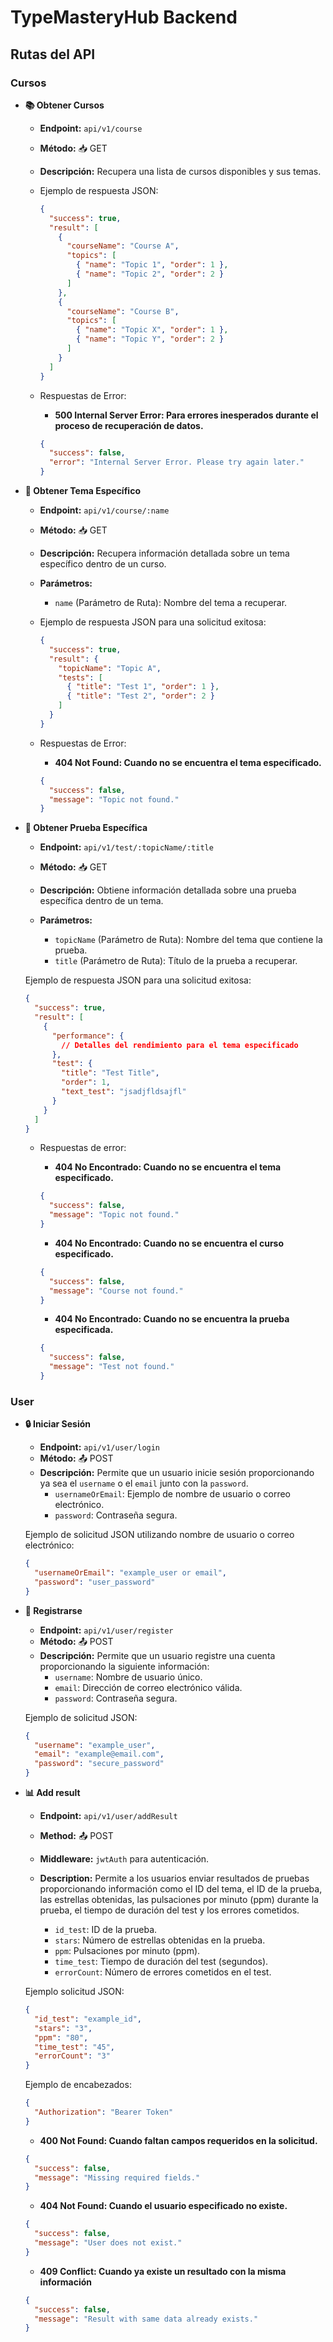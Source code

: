 # TypeMasteryHub Backend

## Rutas del API

### Cursos

- **📚 Obtener Cursos**

  - **Endpoint:** `api/v1/course`
  - **Método:** 📥 GET
  - **Descripción:** Recupera una lista de cursos disponibles y sus temas.

  - Ejemplo de respuesta JSON:

    ```json
    {
      "success": true,
      "result": [
        {
          "courseName": "Course A",
          "topics": [
            { "name": "Topic 1", "order": 1 },
            { "name": "Topic 2", "order": 2 }
          ]
        },
        {
          "courseName": "Course B",
          "topics": [
            { "name": "Topic X", "order": 1 },
            { "name": "Topic Y", "order": 2 }
          ]
        }
      ]
    }
    ```

  - Respuestas de Error:

    - **500 Internal Server Error: Para errores inesperados durante el proceso de recuperación de datos.**

    ```json
    {
      "success": false,
      "error": "Internal Server Error. Please try again later."
    }
    ```

- **📖 Obtener Tema Específico**

  - **Endpoint:** `api/v1/course/:name`
  - **Método:** 📥 GET
  - **Descripción:** Recupera información detallada sobre un tema específico dentro de un curso.

  - **Parámetros:**

    - `name` (Parámetro de Ruta): Nombre del tema a recuperar.

  - Ejemplo de respuesta JSON para una solicitud exitosa:

    ```json
    {
      "success": true,
      "result": {
        "topicName": "Topic A",
        "tests": [
          { "title": "Test 1", "order": 1 },
          { "title": "Test 2", "order": 2 }
        ]
      }
    }
    ```

  - Respuestas de Error:

    - **404 Not Found: Cuando no se encuentra el tema especificado.**

    ```json
    {
      "success": false,
      "message": "Topic not found."
    }
    ```

- **📖 Obtener Prueba Específica**

  - **Endpoint:** `api/v1/test/:topicName/:title`
  - **Método:** 📥 GET
  - **Descripción:** Obtiene información detallada sobre una prueba específica dentro de un tema.

  - **Parámetros:**
    - `topicName` (Parámetro de Ruta): Nombre del tema que contiene la prueba.
    - `title` (Parámetro de Ruta): Título de la prueba a recuperar.

  Ejemplo de respuesta JSON para una solicitud exitosa:

  ```json
  {
    "success": true,
    "result": [
      {
        "performance": {
          // Detalles del rendimiento para el tema especificado
        },
        "test": {
          "title": "Test Title",
          "order": 1,
          "text_test": "jsadjfldsajfl"
        }
      }
    ]
  }
  ```

  - Respuestas de error:

    - **404 No Encontrado: Cuando no se encuentra el tema especificado.**

    ```json
    {
      "success": false,
      "message": "Topic not found."
    }
    ```

    - **404 No Encontrado: Cuando no se encuentra el curso especificado.**

    ```json
    {
      "success": false,
      "message": "Course not found."
    }
    ```

    - **404 No Encontrado: Cuando no se encuentra la prueba especificada.**

    ```json
    {
      "success": false,
      "message": "Test not found."
    }
    ```

### User

- **🔒 Iniciar Sesión**

  - **Endpoint:** `api/v1/user/login`
  - **Método:** 📤 POST
  - **Descripción:** Permite que un usuario inicie sesión proporcionando ya sea el `username` o el `email` junto con la `password`.
    - `usernameOrEmail`: Ejemplo de nombre de usuario o correo electrónico.
    - `password`: Contraseña segura.

  Ejemplo de solicitud JSON utilizando nombre de usuario o correo electrónico:

  ```json
  {
    "usernameOrEmail": "example_user or email",
    "password": "user_password"
  }
  ```

- **🔐 Registrarse**

  - **Endpoint:** `api/v1/user/register`
  - **Método:** 📤 POST
  - **Descripción:** Permite que un usuario registre una cuenta proporcionando la siguiente información:
    - `username`: Nombre de usuario único.
    - `email`: Dirección de correo electrónico válida.
    - `password`: Contraseña segura.

  Ejemplo de solicitud JSON:

  ```json
  {
    "username": "example_user",
    "email": "example@email.com",
    "password": "secure_password"
  }
  ```

- **📊 Add result**

  - **Endpoint:** `api/v1/user/addResult`
  - **Method:** 📤 POST
  - **Middleware:** `jwtAuth` para autenticación.
  - **Description:** Permite a los usuarios enviar resultados de pruebas proporcionando información como el ID del tema, el ID de la prueba, las estrellas obtenidas, las pulsaciones por minuto (ppm) durante la prueba, el tiempo de duración del test y los errores cometidos.

    - `id_test`: ID de la prueba.
    - `stars`: Número de estrellas obtenidas en la prueba.
    - `ppm`: Pulsaciones por minuto (ppm).
    - `time_test`: Tiempo de duración del test (segundos).
    - `errorCount`: Número de errores cometidos en el test.

  Ejemplo solicitud JSON:

  ```json
  {
    "id_test": "example_id",
    "stars": "3",
    "ppm": "80",
    "time_test": "45",
    "errorCount": "3"
  }
  ```

  Ejemplo de encabezados:

  ```json
  {
    "Authorization": "Bearer Token"
  }
  ```

  - **400 Not Found: Cuando faltan campos requeridos en la solicitud.**

  ```json
  {
    "success": false,
    "message": "Missing required fields."
  }
  ```

  - **404 Not Found: Cuando el usuario especificado no existe.**

  ```json
  {
    "success": false,
    "message": "User does not exist."
  }
  ```

  - **409 Conflict: Cuando ya existe un resultado con la misma información**

  ```json
  {
    "success": false,
    "message": "Result with same data already exists."
  }
  ```
